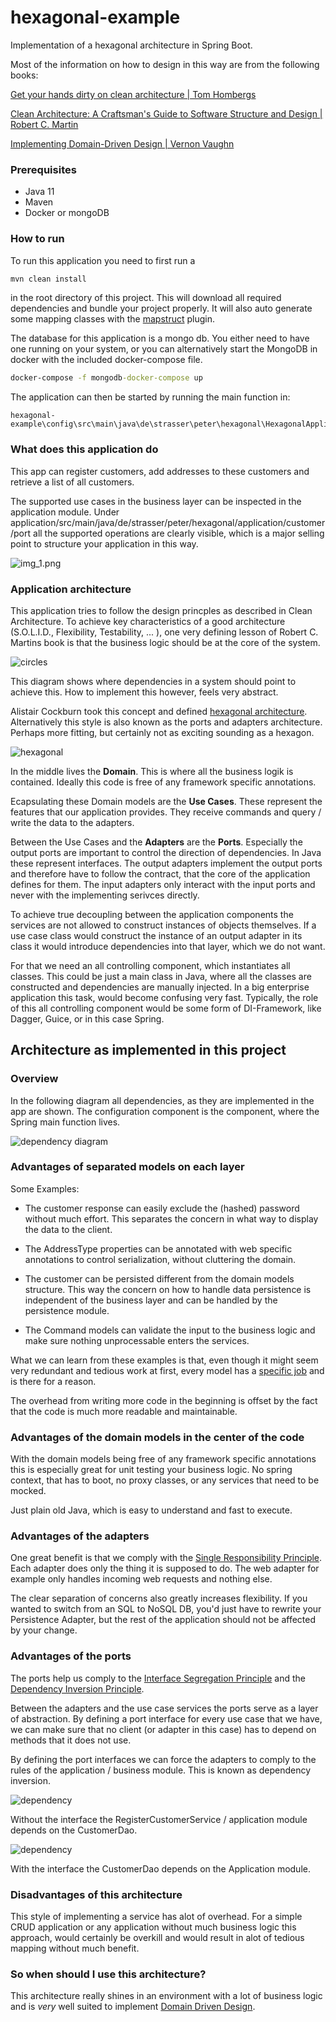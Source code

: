 # hexagonal-example

Implementation of a hexagonal architecture in Spring Boot.

Most of the information on how to design in this way are from the following books:

[Get your hands dirty on clean architecture | Tom Hombergs](https://www.amazon.com/-/de/dp/B07YFS3DNF/ref=sr_1_1?__mk_de_DE=%C3%85M%C3%85%C5%BD%C3%95%C3%91&crid=2O6UP5K38LQV0&dchild=1&keywords=get+your+hands+dirty+on+clean+architecture&qid=1618151902&sprefix=get+your+hands+di%2Caps%2C225&sr=8-1)

[Clean Architecture: A Craftsman's Guide to Software Structure and Design | Robert C. Martin](https://www.amazon.com/-/de/dp/0134494164/ref=sr_1_1?__mk_de_DE=%C3%85M%C3%85%C5%BD%C3%95%C3%91&crid=263B083Z6653Y&dchild=1&keywords=clean+architecture&qid=1618151952&sprefix=clean+archi%2Caps%2C243&sr=8-1)

[Implementing Domain-Driven Design | Vernon Vaughn](https://www.amazon.com/-/de/dp/B00BCLEBN8/ref=sr_1_1?__mk_de_DE=%C3%85M%C3%85%C5%BD%C3%95%C3%91&crid=E6QQJD59WB0U&dchild=1&keywords=implementing+domain-driven+design&qid=1618152014&sprefix=implementing+d%2Caps%2C237&sr=8-1)

### Prerequisites

* Java 11
* Maven
* Docker or mongoDB

### How to run

To run this application you need to first run a

```cmd
mvn clean install
```

in the root directory of this project. This will download all required dependencies and bundle your
project properly. It will also auto generate some mapping classes with
the [mapstruct](https://mapstruct.org/) plugin.

The database for this application is a mongo db. You either need to have one running on your system,
or you can alternatively start the MongoDB in docker with the included docker-compose file.

```cmd
docker-compose -f mongodb-docker-compose up
```

The application can then be started by running the main function in:

```
hexagonal-example\config\src\main\java\de\strasser\peter\hexagonal\HexagonalApplication.java
```

### What does this application do

This app can register customers, add addresses to these customers and retrieve a list of all
customers.

The supported use cases in the business layer can be inspected in the application module. Under
application/src/main/java/de/strasser/peter/hexagonal/application/customer/port all the supported
operations are clearly visible, which is a major selling point to structure your application in this
way.

![img_1.png](documentation/ports.png)

### Application architecture

This application tries to follow the design princples as described in Clean Architecture. To achieve
key characteristics of a good architecture (S.O.L.I.D., Flexibility, Testability, ... ), one very
defining lesson of Robert C. Martins book is that the business logic should be at the core of the
system.

![circles](documentation/circles.png)

This diagram shows where dependencies in a system should point to achieve this. How to implement
this however, feels very abstract.

Alistair Cockburn took this concept and
defined [hexagonal architecture](https://en.wikipedia.org/wiki/Hexagonal_architecture_(software)).
Alternatively this style is also known as the ports and adapters architecture. Perhaps more fitting,
but certainly not as exciting sounding as a hexagon.

![hexagonal](documentation/Hexagonal.png)

In the middle lives the **Domain**. This is where all the business logik is contained. Ideally this
code is free of any framework specific annotations.

Ecapsulating these Domain models are the **Use Cases**. These represent the features that our
application provides. They receive commands and query / write the data to the adapters.

Between the Use Cases and the **Adapters** are the **Ports**. Especially the output ports are
important to control the direction of dependencies. In Java these represent interfaces. The output
adapters implement the output ports and therefore have to follow the contract, that the core of the
application defines for them. The input adapters only interact with the input ports and never with
the implementing serivces directly.

To achieve true decoupling between the application components the services are not allowed to
construct instances of objects themselves. If a use case class would construct the instance of an
output adapter in its class it would introduce dependencies into that layer, which we do not want.

For that we need an all controlling component, which instantiates all classes. This could be just a
main class in Java, where all the classes are constructed and dependencies are manually injected. In
a big enterprise application this task, would become confusing very fast. Typically, the role of
this all controlling component would be some form of DI-Framework, like Dagger, Guice, or in this
case Spring.

## Architecture as implemented in this project

### Overview

In the following diagram all dependencies, as they are implemented in the app are shown. The
configuration component is the component, where the Spring main function lives.

![dependency diagram](documentation/dependencies.png)

### Advantages of separated models on each layer

Some Examples:

- The customer response can easily exclude the (hashed) password without much effort. This separates
  the concern in what way to display the data to the client.


- The AddressType properties can be annotated with web specific annotations to control
  serialization, without cluttering the domain.


- The customer can be persisted different from the domain models structure. This way the concern on
  how to handle data persistence is independent of the business layer and can be handled by the
  persistence module.


- The Command models can validate the input to the business logic and make sure nothing
  unprocessable enters the services.

What we can learn from these examples is that, even though it might seem very redundant and tedious
work at first, every model has
a [specific job](https://en.wikipedia.org/wiki/Single-responsibility_principle) and is there for a
reason.

The overhead from writing more code in the beginning is offset by the fact that the code is much
more readable and maintainable.

### Advantages of the domain models in the center of the code

With the domain models being free of any framework specific annotations this is especially great for
unit testing your business logic. No spring context, that has to boot, no proxy classes, or any
services that need to be mocked.

Just plain old Java, which is easy to understand and fast to execute.

### Advantages of the adapters

One great benefit is that we comply with
the [Single Responsibility Principle](https://en.wikipedia.org/wiki/SOLID). Each adapter does only
the thing it is supposed to do. The web adapter for example only handles incoming web requests and
nothing else.

The clear separation of concerns also greatly increases flexibility. If you wanted to switch from an
SQL to NoSQL DB, you'd just have to rewrite your Persistence Adapter, but the rest of the
application should not be affected by your change.

### Advantages of the ports

The ports help us comply to
the [Interface Segregation Principle](https://en.wikipedia.org/wiki/Interface_segregation_principle)
and
the [Dependency Inversion Principle](https://en.wikipedia.org/wiki/Dependency_inversion_principle).

Between the adapters and the use case services the ports serve as a layer of abstraction. By
defining a port interface for every use case that we have, we can make sure that no client (or
adapter in this case) has to depend on methods that it does not use.

By defining the port interfaces we can force the adapters to comply to the rules of the application
/ business module. This is known as dependency inversion.

![dependency](documentation/dependency.png)

Without the interface the RegisterCustomerService / application module depends on the CustomerDao.

![dependency](documentation/dependency_inversion.png)

With the interface the CustomerDao depends on the Application module.

### Disadvantages of this architecture

This style of implementing a service has alot of overhead. For a simple CRUD application or any
application without much business logic this approach, would certainly be overkill and would result
in alot of tedious mapping without much benefit.

### So when should I use this architecture?

This architecture really shines in an environment with a lot of business logic and is *very* well
suited to implement [Domain Driven Design](https://de.wikipedia.org/wiki/Domain-driven_Design).
